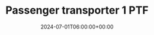 ---
title: "Passenger transporter 1 PTF"
description: "Passenger transporter 1 PTF"
date: 2024-07-01T06:00:00+00:00
slug: "passenger-transporter-1-ptf"
image_cover: "images/home-vehicle-3.jpg"
specification:
    vehicle_type: "Iveco 190T36W Trakkerl"
    radio_name: "Uro TLFI"
    vintage: "2009"
    construction: "Ruster wood"
    perfomance: "265kW / 360hp"
    transmission: "automated 12-speed manual transmission"
    crew: "1 driver / 1 passenger / 6 people in cabin"
    total_weight: "18000kg"
    dimensions: "7.5<2.5x3.3m"
    water_tank: "2600 litres"
    pump: >
      lx low pressure pump 30001/min at 10bar  
      
      Ix high pressure pump 4001/min at 40barl
draft: false
weight: 30
---
